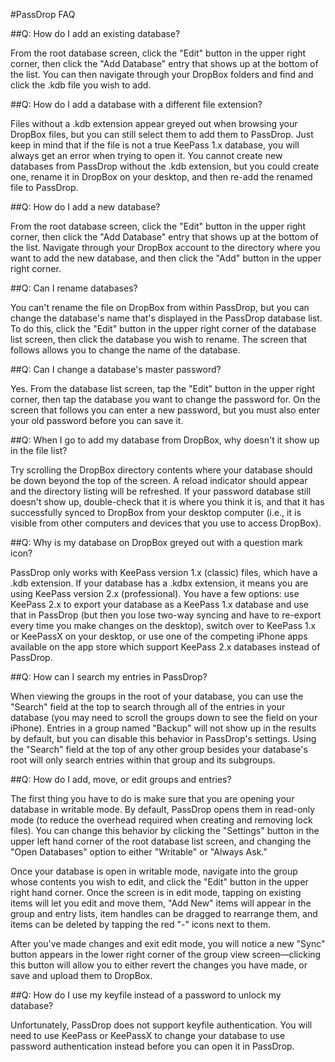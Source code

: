 #PassDrop FAQ

##Q: How do I add an existing database?

From the root database screen, click the "Edit" button in the upper right corner, then click the "Add Database" entry that shows up at the bottom of the list. You can then navigate through your DropBox folders and find and click the .kdb file you wish to add.

##Q: How do I add a database with a different file extension?

Files without a .kdb extension appear greyed out when browsing your DropBox files, but you can still select them to add them to PassDrop. Just keep in mind that if the file is not a true KeePass 1.x database, you will always get an error when trying to open it. You cannot create new databases from PassDrop without the .kdb extension, but you could create one, rename it in DropBox on your desktop, and then re-add the renamed file to PassDrop.

##Q: How do I add a new database?

From the root database screen, click the "Edit" button in the upper right corner, then click the "Add Database" entry that shows up at the bottom of the list. Navigate through your DropBox account to the directory where you want to add the new database, and then click the "Add" button in the upper right corner.

##Q: Can I rename databases?

You can't rename the file on DropBox from within PassDrop, but you can change the database's name that's displayed in the PassDrop database list. To do this, click the "Edit" button in the upper right corner of the database list screen, then click the database you wish to rename. The screen that follows allows you to change the name of the database.

##Q: Can I change a database's master password?

Yes. From the database list screen, tap the "Edit" button in the upper right corner, then tap the database you want to change the password for. On the screen that follows you can enter a new password, but you must also enter your old password before you can save it.

##Q: When I go to add my database from DropBox, why doesn't it show up in the file list?

Try scrolling the DropBox directory contents where your database should be down beyond the top of the screen. A reload indicator should appear and the directory listing will be refreshed. If your password database still doesn't show up, double-check that it is where you think it is, and that it has successfully synced to DropBox from your desktop computer (i.e., it is visible from other computers and devices that you use to access DropBox).

##Q: Why is my database on DropBox greyed out with a question mark icon?

PassDrop only works with KeePass version 1.x (classic) files, which have a .kdb extension. If your database has a .kdbx extension, it means you are using KeePass version 2.x (professional). You have a few options: use KeePass 2.x to export your database as a KeePass 1.x database and use that in PassDrop (but then you lose two-way syncing and have to re-export every time you make changes on the desktop), switch over to KeePass 1.x or KeePassX on your desktop, or use one of the competing iPhone apps available on the app store which support KeePass 2.x databases instead of PassDrop.

##Q: How can I search my entries in PassDrop?

When viewing the groups in the root of your database, you can use the "Search" field at the top to search through all of the entries in your database (you may need to scroll the groups down to see the field on your iPhone). Entries in a group named "Backup" will not show up in the results by default, but you can disable this behavior in PassDrop's settings. Using the "Search" field at the top of any other group besides your database's root will only search entries within that group and its subgroups.

##Q: How do I add, move, or edit groups and entries?

The first thing you have to do is make sure that you are opening your database in writable mode. By default, PassDrop opens them in read-only mode (to reduce the overhead required when creating and removing lock files). You can change this behavior by clicking the "Settings" button in the upper left hand corner of the root database list screen, and changing the "Open Databases" option to either "Writable" or "Always Ask."

Once your database is open in writable mode, navigate into the group whose contents you wish to edit, and click the "Edit" button in the upper right hand corner. Once the screen is in edit mode, tapping on existing items will let you edit and move them, "Add New" items will appear in the group and entry lists, item handles can be dragged to rearrange them, and items can be deleted by tapping the red "-" icons next to them.

After you've made changes and exit edit mode, you will notice a new "Sync" button appears in the lower right corner of the group view screen—clicking this button will allow you to either revert the changes you have made, or save and upload them to DropBox.

##Q: How do I use my keyfile instead of a password to unlock my database?

Unfortunately, PassDrop does not support keyfile authentication. You will need to use KeePass or KeePassX to change your database to use password authentication instead before you can open it in PassDrop.
